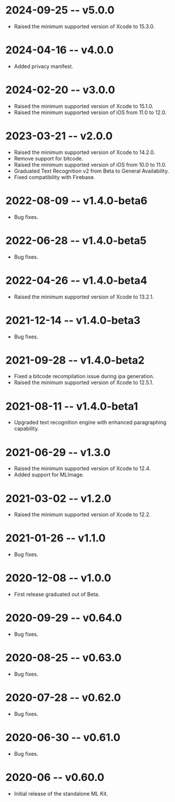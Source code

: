 # 2024-09-25 -- v5.0.0
- Raised the minimum supported version of Xcode to 15.3.0.
# 2024-04-16 -- v4.0.0
- Added privacy manifest.
# 2024-02-20 -- v3.0.0
- Raised the minimum supported version of Xcode to 15.1.0.
- Raised the minimum supported version of iOS from 11.0 to 12.0.
# 2023-03-21 -- v2.0.0
- Raised the minimum supported version of Xcode to 14.2.0.
- Remove support for bitcode.
- Raised the minimum supported version of iOS from 10.0 to 11.0.
- Graduated Text Recognition v2 from Beta to General Availability.
- Fixed compatibility with Firebase.
# 2022-08-09 -- v1.4.0-beta6
- Bug fixes.
# 2022-06-28 -- v1.4.0-beta5
- Bug fixes.
# 2022-04-26 -- v1.4.0-beta4
- Raised the minimum supported version of Xcode to 13.2.1.
# 2021-12-14 -- v1.4.0-beta3
- Bug fixes.
# 2021-09-28 -- v1.4.0-beta2
- Fixed a bitcode recompilation issue during ipa generation.
- Raised the minimum supported version of Xcode to 12.5.1.
# 2021-08-11 -- v1.4.0-beta1
- Upgraded text recognition engine with enhanced paragraphing capability.
# 2021-06-29 -- v1.3.0
- Raised the minimum supported version of Xcode to 12.4.
- Added support for MLImage.
# 2021-03-02 -- v1.2.0
- Raised the minimum supported version of Xcode to 12.2.
# 2021-01-26 -- v1.1.0
- Bug fixes.
# 2020-12-08 -- v1.0.0
- First release graduated out of Beta.
# 2020-09-29 -- v0.64.0
- Bug fixes.
# 2020-08-25 -- v0.63.0
- Bug fixes.
# 2020-07-28 -- v0.62.0
- Bug fixes.
# 2020-06-30 -- v0.61.0
- Bug fixes.
# 2020-06 -- v0.60.0
- Initial release of the standalone ML Kit.
